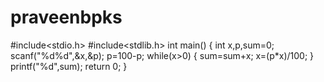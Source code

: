 # praveenbpks
#include<stdio.h>
#include<stdlib.h>
int main()
{
   int x,p,sum=0;
   scanf("%d%d",&x,&p);
   p=100-p;
   while(x>0)
   {
       sum=sum+x;
       x=(p*x)/100;
   }
   printf("%d",sum);
   return 0;
}
